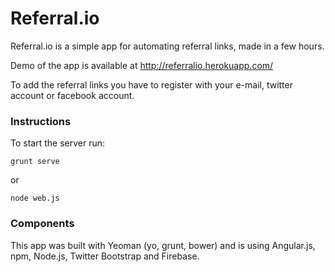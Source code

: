 # Referral.io

Referral.io is a simple app for automating referral links, made in a few hours.

Demo of the app is available at http://referralio.herokuapp.com/

To add the referral links you have to register with your e-mail, twitter account or facebook account.

### Instructions
To start the server run:
```
grunt serve
```
or
```
node web.js
```


### Components
This app was built with Yeoman (yo, grunt, bower) and is using Angular.js, npm, Node.js, Twitter Bootstrap and Firebase.
